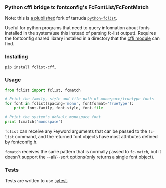 ### Python cffi bridge to fontconfig's FcFontList/FcFontMatch

Note: this is [a plublished](https://pypi.org/project/fclist-cffi/) fork of tarruda [`python-fclist`](https://github.com/tarruda/python-fclist).

Useful for python programs that need to query information about fonts installed
in the system(use this instead of parsing fc-list output). Requires the
fontconfig shared library installed in a directory that the [cffi module] can
find.

### Installing

```sh
pip install fclist-cffi
```

### Usage

```python
from fclist import fclist, fcmatch

# Print the family, style and file path of monospace/truetype fonts
for font in fclist(spacing='mono', fontformat='TrueType'):
    print font.family, font.style, font.file

# Print the system's default monospace font
print fcmatch('monospace')
```

`fclist` can receive any keyword arguments that can be passed to the `fc-list`
command, and the returned font objects have most attributes defined by
fontconfig.h.

`fcmatch` receives the same pattern that is normally passed to `fc-match`, but
it doesn't support the --all/--sort options(only returns a single font object).

### Tests

Tests are written to use [pytest].

[cffi module]: https://cffi.readthedocs.io/en/latest/
[pytest]: https://docs.pytest.org
